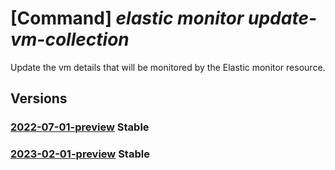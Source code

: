 # [Command] _elastic monitor update-vm-collection_

Update the vm details that will be monitored by the Elastic monitor                                resource.

## Versions

### [2022-07-01-preview](/Resources/mgmt-plane/L3N1YnNjcmlwdGlvbnMve30vcmVzb3VyY2Vncm91cHMve30vcHJvdmlkZXJzL21pY3Jvc29mdC5lbGFzdGljL21vbml0b3JzL3t9L3ZtY29sbGVjdGlvbnVwZGF0ZQ==/2022-07-01-preview.xml) **Stable**

<!-- mgmt-plane /subscriptions/{}/resourcegroups/{}/providers/microsoft.elastic/monitors/{}/vmcollectionupdate 2022-07-01-preview -->

### [2023-02-01-preview](/Resources/mgmt-plane/L3N1YnNjcmlwdGlvbnMve30vcmVzb3VyY2Vncm91cHMve30vcHJvdmlkZXJzL21pY3Jvc29mdC5lbGFzdGljL21vbml0b3JzL3t9L3ZtY29sbGVjdGlvbnVwZGF0ZQ==/2023-02-01-preview.xml) **Stable**

<!-- mgmt-plane /subscriptions/{}/resourcegroups/{}/providers/microsoft.elastic/monitors/{}/vmcollectionupdate 2023-02-01-preview -->
